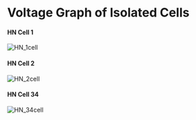 
# Voltage Graph of Isolated Cells

#### **HN Cell 1**

![HN_1cell](./isolated_cells_graph/hn_1cell.png)


#### **HN Cell 2**

![HN_2cell](./isolated_cells_graph/hn_2cell.png)


#### **HN Cell 34**

![HN_34cell](./isolated_cells_graph/hn_34cell.png)

